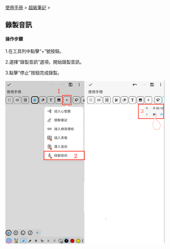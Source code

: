 [使用手冊](/dragonnest/drawnote/manual/zh-tw) > [超級筆記](/dragonnest/drawnote/manual/zh/super_note) >

錄製音訊
---
#### 操作步驟

1.在工具列中點擊“+”號按鈕。

2.選擇“錄製音訊”選項，開始錄製音訊。

3.點擊“停止”按鈕完成錄製。

![](imgs/record_audio1.png)
